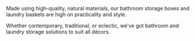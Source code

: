 Made using high-quality, natural materials, our bathroom storage boxes and laundry baskets are high on practicality and style.

Whether contemporary, traditional, or eclectic, we’ve got bathroom and laundry storage solutions to suit all décors.
